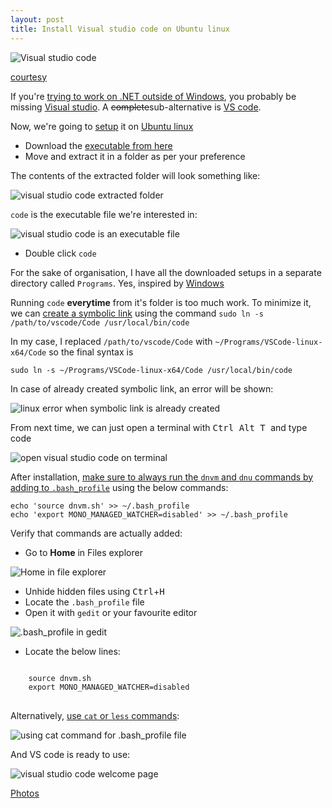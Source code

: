 ```yaml
---
layout: post
title: Install Visual studio code on Ubuntu linux
---
```


![Visual studio code](http://www.omnisharp.net/images/vscode.png)

[courtesy](http://www.omnisharp.net/)

If you're [trying to work on .NET outside of Windows](http://xameeramir.github.io/install-asp-net-vnext-ubuntu-linux/), you probably be missing [Visual studio](https://www.visualstudio.com/). A <strike>complete</strike>sub-alternative is [VS code](https://code.visualstudio.com/).

Now, we're going to [setup](https://code.visualstudio.com/docs/editor/setup) it on [Ubuntu linux](http://www.ubuntu.com/)

 - Download the [executable from here](https://code.visualstudio.com/)
 - Move and extract it in a folder as per your preference

The contents of the extracted folder will look something like:

![visual studio code extracted folder](https://lh3.googleusercontent.com/hj7w01EKuNwe56sDu-h8tIWNo_uUhfOF9cl0kL1VHTx1p1zl31R_elTqwzhjRfdn7dh0EjKVC2tVk-OMGW77bCNILG6hPo88OBu7fWCSDdCOuYdidZiQfRjTSF_AE0s0vfdIhkYThC5vrfuznbT9HJC-BusHkH4ioqujUBsnO1ABtqy9ODHeWJ8gim8f6TZc5Ena16uab4plfGt0wVANRIwAvpwFYAKduBZnXbxFbfm0C3jPvMsRe8JQQFRL9V0jLiTkVERQux_NBebbokW4rC8E0S49T46e3efMW854L8oiLDi0yZ3sqULf20ylWha9166q5iv6j_EreVZDPdRVUeayVGaV8A-kC__nfQNiRrHgl_8c5kVq-eYa6nxQjmGbhob7vzv_fifP7E6JiIsvpoW-SxCJOLGmaZpWtt2M1Y_d9jwgHDWCjKvGW-H4HOhuL3yh6MLijkOjuM2tqDV4Mn7iTaaHinPWHM1SmoX-WEI4J1N6IaazY0SijkaaUJAWnoLix_N040xC4LtND-jqtf0BfqGwbHv6hQTejGPunxs0F3BfExny3lqiuuwoiggI7goY=w1234-h353-no) 

`code` is the executable file we're interested in:

![visual studio code is an executable file](https://lh3.googleusercontent.com/lno1v_aedIcyTdhEa1Yk62SxcjdN_P6cWaS8dG1O--fViQ-bL-maxxtetiIvnqpJo66RR6CU1kucTQImuIRWqX0r_h8v8WmMnxYeJJHrlG224exL7CBX2ZGwGcrSUyBN766YKjsjDOmU0wFKPHBqB07jiuHd_yCj8cuQbkXYKqGts3IXszf0l0iNGtzwmdkGf_zuD67Dwm6YzcdjlUPa5HTNuhyi4LNXa5E_bvtYgxpowYCuzoFvM_Zd4jFOjEgK3IYSRgKlcc3QyPc-0HruFMDROBH4Mh_YjpaIgUNNrIKWSI0wMRMFgTBwCasvzmD02xhpecWl_T5cAyMQRDDfhD8GSDd-knYYMHyH1LrXBeUAJcQLuJDil36R6LrtrwYsStST8a9i8XX6aPXEQFTP99oQE0ISrM-uysh-whN88H7PINu_ByTUqq2ZZHIA66bEL6KsgiXAR8FiIe4u2r2hUWmj8VK7KUnchWmDBxMGRD1iaI3xCwsYD3GIDaaovzKeuDA2Rz_Zs0OdcFPi0Nx0G22rlBo-Knl4JljQOrKfMGgUEg9X2oVQWrcesNNHmNGQwSoc=w545-h526-no)

 - Double click `code`

For the sake of organisation, I have all the downloaded setups in a separate directory called `Programs`. Yes, inspired by [Windows](https://www.microsoft.com/en-in/windows)

Running `code` **everytime** from it's folder is too much work. To minimize it, we can [create a symbolic link](http://askubuntu.com/a/616082/219603) using the command `sudo ln -s /path/to/vscode/Code /usr/local/bin/code`

In my case, I replaced `/path/to/vscode/Code` with `~/Programs/VSCode-linux-x64/Code` so the final syntax is

`sudo ln -s ~/Programs/VSCode-linux-x64/Code /usr/local/bin/code`

In case of already created symbolic link, an error will be shown:

![linux error when symbolic link is already created](https://lh3.googleusercontent.com/scbRBa5nLd_IoQnXnnbFZicvMfrDEsu-h282A_zpjAzLDLdOdrLuZkhgYExxOczP0c96tlYbW2nPksmELy0rnxhRzRZtzsff-zucSg4qYa7R7EeLGpjS97OU0wfpY3s0ZLol5lWydGdPqbndUaeGS72w6NzKvxrJRQn2VWx2Cf0x62_XJPzlMSROXzNHasqMGPC19tJfw5r4ztrHDDU9kIH1_LzA8Y_gEo-9UXCr8EsdtojTO0tJxrTUSdYy0Zek00ewVwtSOIQCB1_1WzNI2JgUuWR3iqbT3_UmyIzuCveE9QE89c5hFDvyNu2YhIBxlR-_zFJ6LNfM-NOLbsnvD1TQc89VoEGRmo1agL-f1iXecqQgr3cAM_alDd4XHrwQ0tfOQfS_tX8nRTeov1Y4e7uRshkljGxiV9fME5WABdFQ7yHRmKdA4txx9rN4Xh6uiFiC0YQfWdMTH3jZJPvHt9_BZVUAPh91-DnYprDuiN7k1jl6rotbUHnRbTUfM2hyvahOvglBatKaAfk4X0GPKT07xKt_-wSiCy98lhh5lhutF-x44Kr6kP9yOY6zkdpJwmFf=w722-h197-no)

From next time, we can just open a terminal with <kbd> Ctrl </kbd> <kbd> Alt </kbd> <kbd> T </kbd> and type code

![open visual studio code on terminal](https://lh3.googleusercontent.com/-gGXfrVgvd2QWSGg6ZK2VqsDkJnoSI2Sx5reaCgGBrWSuXM79e63Mj9PKRuVksDKZpuPuP7V2o0QQi_xc0a-CtIJk4q3UObOVxPNISLD2MnPagwwtng8Ew7ZKgiu7UDHg_v5opKgqPerdHnFUtgjydPm_eo0CyluiwW6uP3h4jaaXbLtP5mynOMwly9VPt3iEzeQqeYJnU1XGY9ivAEOuj5Q2-h7lM4bNPZRmANgtnDfZMRO6sMh3nlZz1Wuu_Pdnp2qldHJlksk1hWrOkt_sU3uBseMq0TrCAFX5LP2TbQYfifjEJpfAi3lHvDn6M8SX20_9GmHwjmuA1w__GQASr4KWqvF4vahquBwuDPeMORF_cRpDyhVZ_pyX1Qk4lVwlXXrXALnI4fEYpvZtekRLzKf0cyYqbS69UKJpLWodUtk8a9SSMFTbwcg_Q3bIwBkkKNd7NkDcqqDH9ODA0YztSE5364oHnlIV0XHEqm7tH1otALMZ84FmcZLbAIbbz8JaLw7L0ZoGzjU3Nti86ry65YtK2_5ba9l2KsldC7H_3uGfqJxLIYLSAskYAg5GM1OTfUz=w722-h199-no)

After installation, [make sure to always run the `dnvm` and `dnu` commands by adding to `.bash_profile`](http://stackoverflow.com/a/35031584/2404470) using the below commands:

    echo 'source dnvm.sh' >> ~/.bash_profile
    echo 'export MONO_MANAGED_WATCHER=disabled' >> ~/.bash_profile

Verify that commands are actually added:
 
 - Go to **Home** in Files explorer

![Home in file explorer](https://lh3.googleusercontent.com/qNKdbe5SLANvFBO35_1kqJA4R424zia1zgSYAsMYZsig9fWVVuP39ih18XAkWrnsUeRNndMH-nHlWEFrRF15kc1zBEHSdPjX6xCN8hy1zbUzlgIpjZPVXfk6X1ymCE53CBrVfoZD5agsXdl5Nmf8a21lfl1CwZWgW1l7QA2RNBFipI3yf24WPvzipXM-p0i2YnBm1MvbTQK71jxsSJB9oYow8iFujo-rF6lX0Gnefn7vfamJwFjm3MOyXcOn4RMK7IK4SNZ-jhUE_VwNWKhBTCqE7l9Xw-ulG_zcJyWzlAYVRFq-P0luL6mvSo9nhfN9HWlUUWSw0k8pxl0bg1bZO-I7tZJt5klVr6yfp8RNp_F5GoEOWkxCdL35-wXu7Wcs8rtzRSPkMylccEvrjLFl8fdMtV9dO2LTk_32cr8IEmCLk64sP-97sqrTEP_OI17zgTAxp2xBPa1st2ldAc2eHXHymzpO1bHInpx1yppzovI9Cv4V1AwaGOAS2OZ81wwlVcXDyfw8_LI02va4AaEZH8bSfSL_fs4fAQzbYeLEVshInrQc8_4xl06QbgtZP8a-x2sT=w88-h241-no)

 - Unhide hidden files using <kbd>Ctrl</kbd>+<kbd>H</kbd>
 - Locate the `.bash_profile` file
 - Open it with `gedit` or your favourite editor

![.bash_profile in gedit](https://lh3.googleusercontent.com/up-4rd2-wzt7vC9ossJ0RZADJFhQ0NwOqMkQOrtRdaMky6HIOyPnKGhhUbmm80bEVoJPK45yHn0tyCRDJyvwbls8ASHsUXNJKgs3CQYeVE17StRPtTNjd_UbE8W0zZ3eKn9KxIzzgiu0rlXtjEUvwlItlcs1Zi_PvQHUyBkQbRUdGS62GZHdoDGr9AAUff55wsi9eaoAuHGJYlyuKStqH0loYS2Xv8MjroDqkZTJuAVem0e3VXJYYngH_7vVHPJqutoYKA3_7ClEoo454MiCjvbuBAXJdyf1Ou09fZ9tJAXmDQIgxcUrSk4HfqZs62GeTNaPIv2LBlcN2f9E6ZOQaTVG61ubBIdTt2TTc-SuwP6XEIv5eD3T9-ADKOBK5q2iQDpDcpLzYhT-ve0KC2Gg2MOpHSootqN_gpjEVtWMqWcg_YfBQlfX8hSpbQ2k8iF8ZsTg3-VwEnZAbwRtZ_BgKP92crNKT3qtfIKw-ongOgErlVODHnulaqw4ZysAk1QmqFNtJuTnEOh_WMRKQhzNM-erZiJgZIR6CAPDPOE2ankj37d-owAxnbz-XPmB0dgmjUUU=w665-h277-no)

 - Locate the below lines:

<pre>
<code>
    source dnvm.sh
    export MONO_MANAGED_WATCHER=disabled
</code>
</pre>
 
Alternatively, [use `cat` or `less` commands](http://askubuntu.com/a/261902/219603):

![using cat command for .bash_profile file](https://lh3.googleusercontent.com/uTHD-VFvkelKxKwrETcCHGlW5CzqhtWlLXmuiotBAplc_xKOrqsPKb9l2yKat5uILtQJMCd2twI9CXQ_fltWzZv-9xnObT_QpTvjD1WFzdoirsrh-IYu1NHhV0jnXvxMAdZ03li97GFmnyRPWnvK1WAiXt4Zi3FPaQDrkUv6c-ld2sprOivOz--wViw9jxYxL89X-J3PDyNzfHAdUrcxiDces01vG4k7VvWyjymQUcUVxMhJXQZRH7EW55Kgv3f-8HzCeqW7TZdcSActhBal8KPv-IFOA5qTBU32qxLkatf0sAmELW5PLZTPr603oeHkwCnPDZQqtWlf2kk1ScPlON8UkPq1KfcyuYu88Hs5lEXd2My2ZdS_SE-aj3xLCJc--NYxOhsIYOu-zPi_O8vjcMHRNU2MG-mZx_9AbKtTjG1o_dgPtt_VzXX6foILuYsqpwTKTi_SvPWWdM59jP3EMMudpfLFFb-TX10eQM2DK48hrScwfMB7p87HdR6Mm81RIqwnNHLjMpWoE6guT4PwBgVz-q7wAP1PSzImmYMOiRJ_ix49XyKKLQEcjuEvRBY494c8=w507-h203-no)

And VS code is ready to use:

![visual studio code welcome page](https://lh3.googleusercontent.com/RTMTkA9XdbBo-mzjSGfYSaX0vox9NwlgVgrb7nFV7mGN3jl-tH1kAeXTJ2_CCvonp2xi4xUrE3FC7N1JPozx3NYYXakLno4BPrr0oRfVoHSze7bGyHkeSqd8Pfr_jomLLoLB-GNPHf2cWBrdwoghBoM63YUQtIcpA8ssO98wNY9aEiz7HxIUB0nsrrDXaJ0jUYk3Rtu4fS_FQ7_ETuAv0lRQ72twH6FDBVeTPOSvZlb1xdQpdkyd-Ise3EuszMy7hzQgPI4_cU_Ah8NCeD4sLb3Qq9d6M7TSe8FgGMo8EOW3s3j-a-noagUysJhF6i6-UgUUfIz1L_f2fKA28eN2oO_-QeBuKJ-Qfh9tGZzEx4cFMiTDhWJALPcJKHP8g6USLQ3gzBAUC2Pw_zBL68RMMoeeuQDv5VaJWMWPzNQmsLLgQipaiL-a1Q35yiJtNLMZDQPOHup4aFxWm3bvyhkFQi9V9xvdtZLeUingqKCgSvqgKZkDqhpgqTuDzQYz1rs-7dg9vYieBkZh1ru2QHq8Jj0oJYW_2B7Q3HI7S9moGESX8CzF6ymfXpuKcmhqouxMajQL=w1114-h637-no)

[Photos](https://goo.gl/photos/Mg4vCPgbdUGFsCrm6)